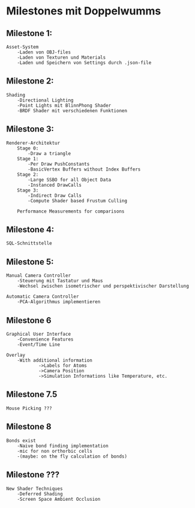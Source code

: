 # Milestones mit Doppelwumms

## Milestone 1:
    Asset-System
        -Laden von OBJ-files
        -Laden von Texturen und Materials
        -Laden und Speichern von Settings durch .json-file

## Milestone 2:
    Shading
        -Directional Lighting
        -Point Lights mit BlinnPhong Shader
        -BRDF Shader mit verschiedenen Funktionen

## Milestone 3:
    Renderer-Architektur
        Stage 0:
            -Draw a triangle
        Stage 1:
            -Per Draw PushConstants
            -BasicVertex Buffers without Index Buffers
        Stage 2:
            -Large SSBO for all Object Data
            -Instanced DrawCalls
        Stage 3:
            -Indirect Draw Calls
            -Compute Shader based Frustum Culling

        Performance Measurements for comparisons

## Milestone 4:
    SQL-Schnittstelle

## Milestone 5:
    Manual Camera Controller
        -Steuerung mit Tastatur und Maus
        -Wechsel zwischen isometrischer und perspektivischer Darstellung

    Automatic Camera Controller
        -PCA-Algorithmus implementieren

## Milestone 6
    Graphical User Interface
        -Convenience Features
        -Event/Time Line
    
    Overlay
        -With additional information
                ->Labels for Atoms
                ->Camera Position
                ->Simulation Informations like Temperature, etc.

## Milestone 7.5
    Mouse Picking ???

## Milestone 8 
    Bonds exist
        -Naive bond finding implementation
        -mic for non orthorbic cells
        -(maybe: on the fly calculation of bonds)

## Milestone ???
    New Shader Techniques
        -Deferred Shading
        -Screen Space Ambient Occlusion